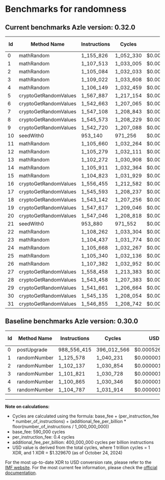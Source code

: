 # Benchmarks for randomness

## Current benchmarks Azle version: 0.32.0

| Id  | Method Name           | Instructions | Cycles    | USD           | USD/Million Calls | Change                                  |
| --- | --------------------- | ------------ | --------- | ------------- | ----------------- | --------------------------------------- |
| 0   | mathRandom            | 1_155_826    | 1_052_330 | $0.0000013993 | $1.39             | <font color="green">-987_400_589</font> |
| 1   | mathRandom            | 1_107_513    | 1_033_005 | $0.0000013736 | $1.37             | <font color="green">-18_065</font>      |
| 2   | mathRandom            | 1_105_084    | 1_032_033 | $0.0000013723 | $1.37             | <font color="red">+2_947</font>         |
| 3   | mathRandom            | 1_109_022    | 1_033_608 | $0.0000013744 | $1.37             | <font color="red">+7_201</font>         |
| 4   | mathRandom            | 1_106_149    | 1_032_459 | $0.0000013728 | $1.37             | <font color="red">+5_284</font>         |
| 5   | cryptoGetRandomValues | 1_567_887    | 1_217_154 | $0.0000016184 | $1.61             | <font color="red">+463_100</font>       |
| 6   | cryptoGetRandomValues | 1_542_663    | 1_207_065 | $0.0000016050 | $1.60             |                                         |
| 7   | cryptoGetRandomValues | 1_547_108    | 1_208_843 | $0.0000016074 | $1.60             |                                         |
| 8   | cryptoGetRandomValues | 1_545_573    | 1_208_229 | $0.0000016065 | $1.60             |                                         |
| 9   | cryptoGetRandomValues | 1_542_720    | 1_207_088 | $0.0000016050 | $1.60             |                                         |
| 10  | seedWith0             | 953_140      | 971_256   | $0.0000012914 | $1.29             |                                         |
| 11  | mathRandom            | 1_105_660    | 1_032_264 | $0.0000013726 | $1.37             |                                         |
| 12  | mathRandom            | 1_105_279    | 1_032_111 | $0.0000013724 | $1.37             |                                         |
| 13  | mathRandom            | 1_102_272    | 1_030_908 | $0.0000013708 | $1.37             |                                         |
| 14  | mathRandom            | 1_105_911    | 1_032_364 | $0.0000013727 | $1.37             |                                         |
| 15  | mathRandom            | 1_104_823    | 1_031_929 | $0.0000013721 | $1.37             |                                         |
| 16  | cryptoGetRandomValues | 1_556_455    | 1_212_582 | $0.0000016123 | $1.61             |                                         |
| 17  | cryptoGetRandomValues | 1_545_593    | 1_208_237 | $0.0000016066 | $1.60             |                                         |
| 18  | cryptoGetRandomValues | 1_543_142    | 1_207_256 | $0.0000016053 | $1.60             |                                         |
| 19  | cryptoGetRandomValues | 1_547_617    | 1_209_046 | $0.0000016076 | $1.60             |                                         |
| 20  | cryptoGetRandomValues | 1_547_046    | 1_208_818 | $0.0000016073 | $1.60             |                                         |
| 21  | seedWith0             | 953_880      | 971_552   | $0.0000012918 | $1.29             |                                         |
| 22  | mathRandom            | 1_108_262    | 1_033_304 | $0.0000013740 | $1.37             |                                         |
| 23  | mathRandom            | 1_104_437    | 1_031_774 | $0.0000013719 | $1.37             |                                         |
| 24  | mathRandom            | 1_105_668    | 1_032_267 | $0.0000013726 | $1.37             |                                         |
| 25  | mathRandom            | 1_105_340    | 1_032_136 | $0.0000013724 | $1.37             |                                         |
| 26  | mathRandom            | 1_107_382    | 1_032_952 | $0.0000013735 | $1.37             |                                         |
| 27  | cryptoGetRandomValues | 1_558_458    | 1_213_383 | $0.0000016134 | $1.61             |                                         |
| 28  | cryptoGetRandomValues | 1_543_458    | 1_207_383 | $0.0000016054 | $1.60             |                                         |
| 29  | cryptoGetRandomValues | 1_541_661    | 1_206_664 | $0.0000016045 | $1.60             |                                         |
| 30  | cryptoGetRandomValues | 1_545_135    | 1_208_054 | $0.0000016063 | $1.60             |                                         |
| 31  | cryptoGetRandomValues | 1_546_855    | 1_208_742 | $0.0000016072 | $1.60             |                                         |

## Baseline benchmarks Azle version: 0.30.0

| Id  | Method Name  | Instructions | Cycles      | USD           | USD/Million Calls |
| --- | ------------ | ------------ | ----------- | ------------- | ----------------- |
| 0   | postUpgrade  | 988_556_415  | 396_012_566 | $0.0005265660 | $526.56           |
| 1   | randomNumber | 1_125_578    | 1_040_231   | $0.0000013832 | $1.38             |
| 2   | randomNumber | 1_102_137    | 1_030_854   | $0.0000013707 | $1.37             |
| 3   | randomNumber | 1_101_821    | 1_030_728   | $0.0000013705 | $1.37             |
| 4   | randomNumber | 1_100_865    | 1_030_346   | $0.0000013700 | $1.37             |
| 5   | randomNumber | 1_104_787    | 1_031_914   | $0.0000013721 | $1.37             |

---

**Note on calculations:**

- Cycles are calculated using the formula: base_fee + (per_instruction_fee \* number_of_instructions) + (additional_fee_per_billion \* floor(number_of_instructions / 1_000_000_000))
- base_fee: 590_000 cycles
- per_instruction_fee: 0.4 cycles
- additional_fee_per_billion: 400_000_000 cycles per billion instructions
- USD value is derived from the total cycles, where 1 trillion cycles = 1 XDR, and 1 XDR = $1.329670 (as of October 24, 2024)

For the most up-to-date XDR to USD conversion rate, please refer to the [IMF website](https://www.imf.org/external/np/fin/data/rms_sdrv.aspx).
For the most current fee information, please check the [official documentation](https://internetcomputer.org/docs/current/developer-docs/gas-cost#execution).
